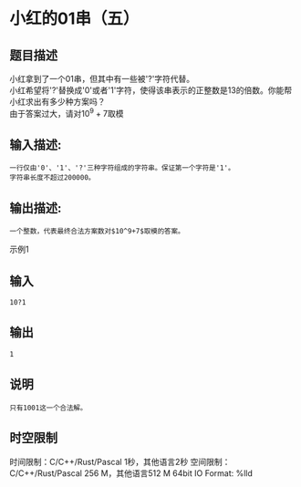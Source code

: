 # 小红的01串（五）

## 题目描述

小红拿到了一个01串，但其中有一些被'?'字符代替。  
小红希望将'?'替换成'0'或者'1'字符，使得该串表示的正整数是13的倍数。你能帮小红求出有多少种方案吗？  
由于答案过大，请对$10^9+7$取模

## 输入描述:
    
    
    一行仅由'0'、'1'、'?'三种字符组成的字符串。保证第一个字符是'1'。  
    字符串长度不超过200000。

## 输出描述:
    
    
    一个整数，代表最终合法方案数对$10^9+7$取模的答案。

示例1 

## 输入
    
    
    10?1

## 输出
    
    
    1

## 说明
    
    
    只有1001这一个合法解。


## 时空限制

时间限制：C/C++/Rust/Pascal 1秒，其他语言2秒
空间限制：C/C++/Rust/Pascal 256 M，其他语言512 M
64bit IO Format: %lld